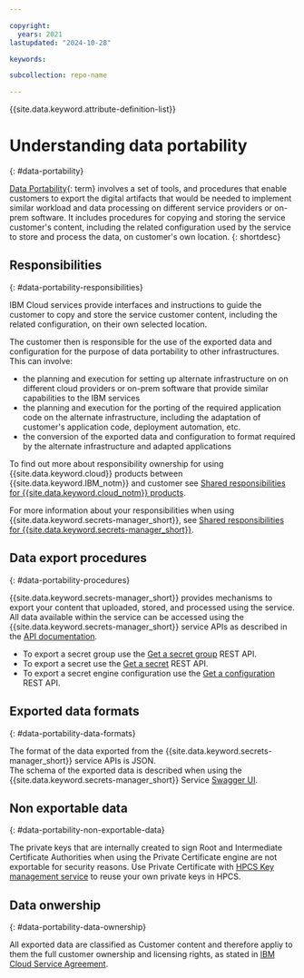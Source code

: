 ```yaml
---

copyright:
  years: 2021
lastupdated: "2024-10-28"

keywords:

subcollection: repo-name

---
```


{{site.data.keyword.attribute-definition-list}}



# Understanding data portability
{: #data-portability}





[Data Portability](#x2113280){: term} involves a set of tools, and procedures that enable customers to export the digital artifacts that would be needed to implement similar workload and data processing on different service providers or on-prem software. It includes procedures for copying and storing the service customer's content, including the related configuration used by the service to store and process the data, on customer's own location.
{: shortdesc}

## Responsibilities
{: #data-portability-responsibilities}

IBM Cloud services provide interfaces and instructions to guide the customer to copy and store the service customer content, including the related configuration, on their own selected location.

The customer then is responsible for the use of the exported data and configuration for the purpose of data portability to other infrastructures.
This can involve:

- the planning and execution for setting up alternate infrastructure on on different cloud providers or on-prem software that provide similar capabilities to the IBM services
- the planning and execution for the porting of the required application code on the alternate infrastructure, including the adaptation of customer's application code, deployment automation, etc.
- the conversion of the exported data and configuration to format required by the alternate infrastructure and adapted applications


To find out more about responsibility ownership for using {{site.data.keyword.cloud}} products between {{site.data.keyword.IBM_notm}} and customer see [Shared responsibilities for {{site.data.keyword.cloud_notm}} products](/docs/overview?topic=overview-shared-responsibilities).



For more information about your responsibilities when using {{site.data.keyword.secrets-manager_short}}, see [Shared responsibilities for {{site.data.keyword.secrets-manager_short}}](/docs/secrets-manager?topic=secrets-manager-understanding-your-responsabilities).

## Data export procedures
{: #data-portability-procedures}

{{site.data.keyword.secrets-manager_short}} provides mechanisms to export your content that uploaded, stored, and processed using the service.  
All data available within the service can be accessed using the {{site.data.keyword.secrets-manager_short}} service APIs as described in the [API documentation](/apidocs/secrets-manager/secrets-manager-v2).

   - To export a secret group use the [Get a secret group](/apidocs/secrets-manager/secrets-manager-v2#get-secret-group) REST API.
   - To export a secret use the [Get a secret](h/apidocs/secrets-manager/secrets-manager-v2#get-secret) REST API.
   - To export a secret engine configuration use the [Get a configuration](/apidocs/secrets-manager/secrets-manager-v2#get-configuration) REST API.

## Exported data formats
{: #data-portability-data-formats}

The format of the data exported from the {{site.data.keyword.secrets-manager_short}} service APIs is JSON.  
The schema of the exported data is described when using the {{site.data.keyword.secrets-manager_short}} Service [Swagger UI](/docs/secrets-manager?topic=secrets-manager-endpoints&q=openapi&tags=secrets-manager#public-endpoints). 

## Non exportable data
{: #data-portability-non-exportable-data}

The private keys that are internally created to sign Root and Intermediate Certificate Authorities when using the Private Certificate engine are not exportable for security reasons. 
Use Private Certificate with [HPCS Key management service](docs/secrets-manager?topic=secrets-manager-prepare-create-certificates#prepare-hpcs) to reuse your own private keys in HPCS.

## Data onwership
{: #data-portability-data-ownership}

All exported data are classified as Customer content and therefore appliy to them the full customer ownership and licensing rights, as stated in [IBM Cloud Service Agreement](https://www.ibm.com/terms/?id=Z126-6304_WS).
